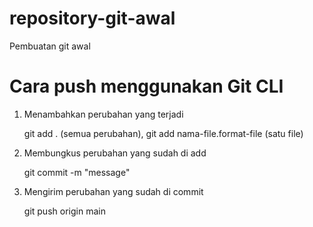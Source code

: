 # repository-git-awal
Pembuatan git awal

# Cara push menggunakan Git CLI
1. Menambahkan perubahan yang terjadi

    git add . (semua perubahan), git add nama-file.format-file (satu file)

2. Membungkus perubahan yang sudah di add 

    git commit -m "message"

3. Mengirim perubahan yang sudah di commit

    git push origin main